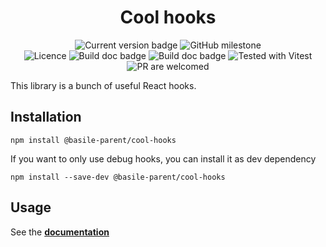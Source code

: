 <h1 align="center">Cool hooks</h1>

<center>

![Current version badge](https://img.shields.io/npm/v/@basile-parent/cool-hooks/latest.svg)
![GitHub milestone](https://img.shields.io/github/milestones/progress/basile-parent/cool-hooks/1?logo=react&label=Milestone%201.2.0)
<br/>
![Licence](https://img.shields.io/github/license/basile-parent/cool-hooks)
![Build doc badge](https://img.shields.io/github/actions/workflow/status/basile-parent/cool-hooks/build.yml)
![Build doc badge](https://img.shields.io/github/actions/workflow/status/basile-parent/cool-hooks/build_doc.yml?label=build%20doc)
![Tested with Vitest](https://img.shields.io/badge/tested%20with-vitest-fcc72b)
![PR are welcomed](https://img.shields.io/badge/PRs-welcome-brightgreen.svg)

</center>

This library is a bunch of useful React hooks.

## Installation
`npm install @basile-parent/cool-hooks`

If you want to only use debug hooks, you can install it as dev dependency

`npm install --save-dev @basile-parent/cool-hooks`


## Usage
See the **[documentation](https://basile-parent.github.io/cool-hooks)**
